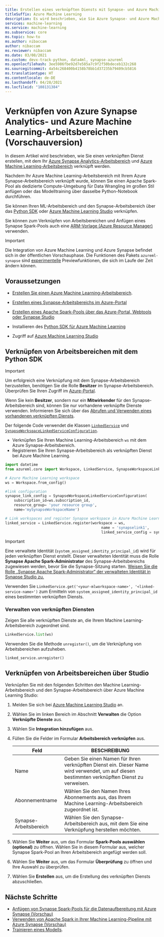 ```yaml
---
title: Erstellen eines verknüpften Diensts mit Synapse- und Azure Machine Learning-Arbeitsbereichen (Vorschauversion)
titleSuffix: Azure Machine Learning
description: Es wird beschrieben, wie Sie Azure Synapse- und Azure Machine Learning-Arbeitsbereiche verknüpfen, um eine Benutzeroberfläche mit einheitlichem Data Wrangling zu erhalten.
services: machine-learning
ms.service: machine-learning
ms.subservice: core
ms.topic: how-to
ms.author: nibaccam
author: nibaccam
ms.reviewer: nibaccam
ms.date: 03/08/2021
ms.custom: devx-track-python, data4ml, synapse-azureml
ms.openlocfilehash: 3ee5986fbe92d7e585a7c9f2f50bdeceb132c268
ms.sourcegitcommit: 4a54c268400b4158b78bb1d37235b79409cb5816
ms.translationtype: HT
ms.contentlocale: de-DE
ms.lasthandoff: 04/28/2021
ms.locfileid: "108131384"
---
```

# <a name="link-azure-synapse-analytics-and-azure-machine-learning-workspaces-preview"></a>Verknüpfen von Azure Synapse Analytics- und Azure Machine Learning-Arbeitsbereichen (Vorschauversion)

In diesem Artikel wird beschrieben, wie Sie einen verknüpften Dienst erstellen, mit dem Ihr [Azure Synapse Analytics-Arbeitsbereich](../synapse-analytics/overview-what-is.md) und [Azure Machine Learning-Arbeitsbereich](concept-workspace.md) verknüpft werden.

Nachdem Ihr Azure Machine Learning-Arbeitsbereich mit Ihrem Azure Synapse-Arbeitsbereich verknüpft wurde, können Sie einen Apache Spark-Pool als dedizierte Compute-Umgebung für Data Wrangling im großen Stil anfügen oder das Modelltraining über dasselbe Python-Notebook durchführen.

Sie können Ihren ML-Arbeitsbereich und den Synapse-Arbeitsbereich über das [Python SDK](#link-sdk) oder [Azure Machine Learning Studio](#link-studio) verknüpfen.

Sie können zum Verknüpfen von Arbeitsbereichen und Anfügen eines Synapse Spark-Pools auch eine [ARM-Vorlage (Azure Resource Manager)](https://github.com/Azure/azure-quickstart-templates/blob/master/101-machine-learning-linkedservice-create/azuredeploy.json) verwenden.

>[!IMPORTANT]
> Die Integration von Azure Machine Learning und Azure Synapse befindet sich in der öffentlichen Vorschauphase. Die Funktionen des Pakets `azureml-synapse` sind [experimentelle](/python/api/overview/azure/ml/#stable-vs-experimental) Previewfunktionen, die sich im Laufe der Zeit ändern können.

## <a name="prerequisites"></a>Voraussetzungen

* [Erstellen Sie einen Azure Machine Learning-Arbeitsbereich](how-to-manage-workspace.md?tabs=python).

* [Erstellen eines Synapse-Arbeitsbereichs im Azure-Portal](../synapse-analytics/quickstart-create-workspace.md)

* [Erstellen eines Apache Spark-Pools über das Azure-Portal, Webtools oder Synapse Studio](../synapse-analytics/quickstart-create-apache-spark-pool-studio.md)

* Installieren des [Python SDK für Azure Machine Learning](/python/api/overview/azure/ml/intro)

* Zugriff auf [Azure Machine Learning Studio](https://ml.azure.com/)

<a name="link-sdk"></a>
## <a name="link-workspaces-with-the-python-sdk"></a>Verknüpfen von Arbeitsbereichen mit dem Python SDK

> [!IMPORTANT]
> Um erfolgreich eine Verknüpfung mit dem Synapse-Arbeitsbereich herzustellen, benötigen Sie die Rolle **Besitzer** im Synapse-Arbeitsbereich. Überprüfen Sie Ihren Zugriff im [Azure-Portal](https://ms.portal.azure.com/).
>
> Wenn Sie kein **Besitzer**, sondern nur ein **Mitwirkender** für den Synapse-Arbeitsbereich sind, können Sie nur vorhandene verknüpfte Dienste verwenden. Informieren Sie sich über das [Abrufen und Verwenden eines vorhandenen verknüpften Diensts](how-to-data-prep-synapse-spark-pool.md#get-an-existing-linked-service).

Der folgende Code verwendet die Klassen [`LinkedService`](/python/api/azureml-core/azureml.core.linked_service.linkedservice) und [`SynapseWorkspaceLinkedServiceConfiguration`](/python/api/azureml-core/azureml.core.linked_service.synapseworkspacelinkedserviceconfiguration).

* Verknüpfen Sie Ihren Machine Learning-Arbeitsbereich `ws` mit dem Azure Synapse-Arbeitsbereich.
* Registrieren Sie Ihren Synapse-Arbeitsbereich als verknüpften Dienst bei Azure Machine Learning.

``` python
import datetime  
from azureml.core import Workspace, LinkedService, SynapseWorkspaceLinkedServiceConfiguration

# Azure Machine Learning workspace
ws = Workspace.from_config()

#link configuration 
synapse_link_config = SynapseWorkspaceLinkedServiceConfiguration(
    subscription_id=ws.subscription_id,
    resource_group= 'your resource group',
    name='mySynapseWorkspaceName')

# Link workspaces and register Synapse workspace in Azure Machine Learning
linked_service = LinkedService.register(workspace = ws,              
                                            name = 'synapselink1',    
                                            linked_service_config = synapse_link_config)
```

> [!IMPORTANT] 
> Eine verwaltete Identität (`system_assigned_identity_principal_id`) wird für jeden verknüpften Dienst erstellt. Dieser verwalteten Identität muss die Rolle **Synapse Apache Spark-Administrator** des Synapse-Arbeitsbereichs zugewiesen werden, bevor Sie die Synapse-Sitzung starten. [Weisen Sie die Rolle „Synapse Apache Spark-Administrator“ der verwalteten Identität in Synapse Studio zu.](../synapse-analytics/security/how-to-manage-synapse-rbac-role-assignments.md)
>
> Verwenden Sie `LinkedService.get('<your-mlworkspace-name>', '<linked-service-name>')` zum Ermitteln von `system_assigned_identity_principal_id` eines bestimmten verknüpften Diensts.

### <a name="manage-linked-services"></a>Verwalten von verknüpften Diensten

Zeigen Sie alle verknüpften Dienste an, die Ihrem Machine Learning-Arbeitsbereich zugeordnet sind.

```python
LinkedService.list(ws)
```

Verwenden Sie die Methode `unregister()`, um die Verknüpfung von Arbeitsbereichen aufzuheben.

``` python
linked_service.unregister()
```

<a name="link-studio"></a>
## <a name="link-workspaces-via-studio"></a>Verknüpfen von Arbeitsbereichen über Studio

Verknüpfen Sie mit den folgenden Schritten den Machine Learning-Arbeitsbereich und den Synapse-Arbeitsbereich über Azure Machine Learning Studio: 

1. Melden Sie sich bei [Azure Machine Learning Studio](https://ml.azure.com/) an.
1. Wählen Sie im linken Bereich im Abschnitt **Verwalten** die Option **Verknüpfte Dienste** aus.
1. Wählen Sie **Integration hinzufügen** aus.
1. Füllen Sie die Felder im Formular **Arbeitsbereich verknüpfen** aus.

    |Feld| BESCHREIBUNG    
    |---|---
    |Name| Geben Sie einen Namen für Ihren verknüpften Dienst ein. Dieser Name wird verwendet, um auf diesen bestimmten verknüpften Dienst zu verweisen.
    |Abonnementname | Wählen Sie den Namen Ihres Abonnements aus, das Ihrem Machine Learning-Arbeitsbereich zugeordnet ist. 
    |Synapse-Arbeitsbereich | Wählen Sie den Synapse-Arbeitsbereich aus, mit dem Sie eine Verknüpfung herstellen möchten.
    
1. Wählen Sie **Weiter** aus, um das Formular **Spark-Pools auswählen (optional)** zu öffnen. Wählen Sie in diesem Formular aus, welcher Synapse Spark-Pool an Ihren Arbeitsbereich angefügt werden soll.

1. Wählen Sie **Weiter** aus, um das Formular **Überprüfung** zu öffnen und Ihre Auswahl zu überprüfen.
1. Wählen Sie **Erstellen** aus, um die Erstellung des verknüpften Diensts abzuschließen.

## <a name="next-steps"></a>Nächste Schritte

* [Anfügen von Synapse Spark-Pools für die Datenaufbereitung mit Azure Synapse (Vorschau)](how-to-data-prep-synapse-spark-pool.md)
* [Verwenden von Apache Spark in Ihrer Machine Learning-Pipeline mit Azure Synapse (Vorschau)](how-to-use-synapsesparkstep.md)
* [Trainieren eines Modells](how-to-set-up-training-targets.md).